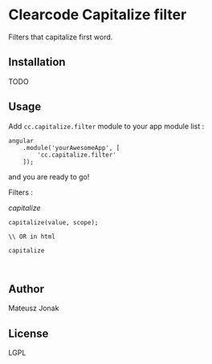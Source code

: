 Clearcode Capitalize filter
=========

Filters that capitalize first word.

Installation
--------------
TODO


Usage
------

Add ``` cc.capitalize.filter ``` module to your app module list :


```
angular
    .module('yourAwesomeApp', [
        'cc.capitalize.filter'
    ]);
```
and you are ready to go!

Filters :

*capitalize*

```
capitalize(value, scope);

\\ OR in html

capitalize



```


Author
------

Mateusz Jonak


License
----

LGPL

